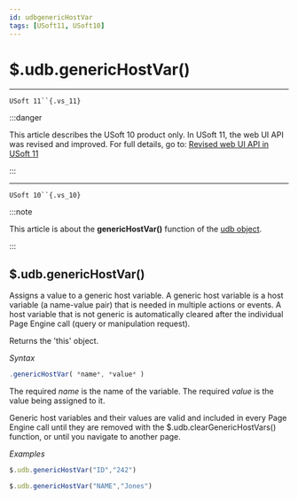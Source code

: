 ```yaml
---
id: udbgenericHostVar
tags: [USoft11, USoft10]
---
```

# $.udb.genericHostVar()



----

`USoft 11``{.vs_11}`


:::danger

This article describes the USoft 10 product only.
In USoft 11, the web UI API was revised and improved. For full details, go to:
[Revised web UI API in USoft 11](/Web_and_app_UIs/UDB_udb/Revised_web_UI_API_in_USoft_11.md)

:::

----

`USoft 10``{.vs_10}`


:::note

This article is about the **genericHostVar()** function of the [udb object](/Web_and_app_UIs/UDB_udb).

:::

## **$.udb.genericHostVar()**

Assigns a value to a generic host variable. A generic host variable is a host variable (a name-value pair) that is needed in multiple actions or events. A host variable that is not generic is automatically cleared after the individual Page Engine call (query or manipulation request).

Returns the 'this' object.

*Syntax*

```js
.genericHostVar( *name*, *value* )
```

The required *name* is the name of the variable. The required *value* is the value being assigned to it.

Generic host variables and their values are valid and included in every Page Engine call until they are removed with the $.udb.clearGenericHostVars() function, or until you navigate to another page.

*Examples*

```js
$.udb.genericHostVar("ID","242")
```

```js
$.udb.genericHostVar("NAME","Jones")
```

 